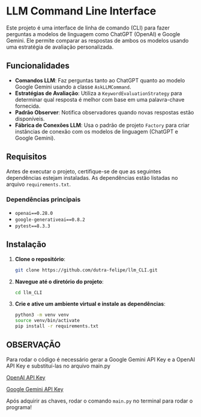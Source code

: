 # LLM Command Line Interface

Este projeto é uma interface de linha de comando (CLI) para fazer perguntas a modelos de linguagem como ChatGPT (OpenAI) e Google Gemini. Ele permite comparar as respostas de ambos os modelos usando uma estratégia de avaliação personalizada.

## Funcionalidades

- **Comandos LLM**: Faz perguntas tanto ao ChatGPT quanto ao modelo Google Gemini usando a classe `AskLLMCommand`.
- **Estratégias de Avaliação**: Utiliza a `KeywordEvaluationStrategy` para determinar qual resposta é melhor com base em uma palavra-chave fornecida.
- **Padrão Observer**: Notifica observadores quando novas respostas estão disponíveis.
- **Fábrica de Conexões LLM**: Usa o padrão de projeto `Factory` para criar instâncias de conexão com os modelos de linguagem (ChatGPT e Google Gemini).

## Requisitos

Antes de executar o projeto, certifique-se de que as seguintes dependências estejam instaladas. As dependências estão listadas no arquivo `requirements.txt`.

### Dependências principais

- `openai==0.28.0`
- `google-generativeai==0.8.2`
- `pytest==8.3.3`

## Instalação

1. **Clone o repositório**:
   ```bash
   git clone https://github.com/dutra-felipe/llm_CLI.git

2. **Navegue até o diretório do projeto**:
    ```bash
    cd llm_CLI

3. **Crie e ative um ambiente virtual e instale as dependências**:
    ```bash
    python3 -m venv venv
    source venv/bin/activate
    pip install -r requirements.txt

## OBSERVAÇÃO

Para rodar o código é necessário gerar a Google Gemini API Key e a OpenAI API Key e substituí-las no arquivo main.py

[OpenAI API Key](https://platform.openai.com/api-keys)

[Google Gemini API Key](https://developers.generativeai.google)

Após adquirir as chaves, rodar o comando `main.py` no terminal para rodar o programa!